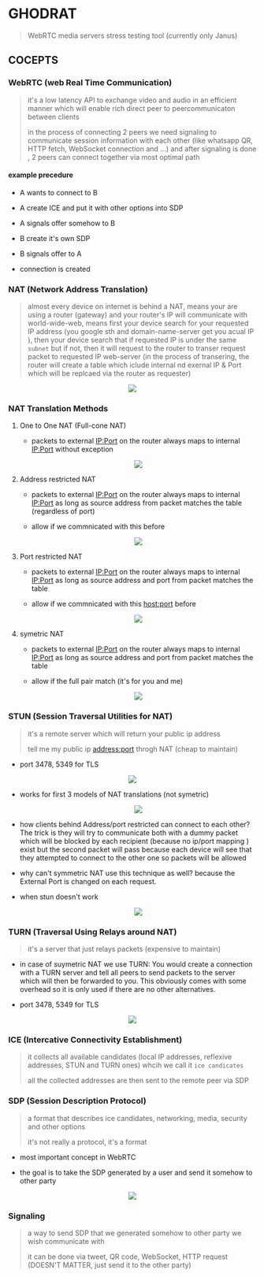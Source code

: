 # GHODRAT

> WebRTC media servers stress testing tool (currently only Janus)

## COCEPTS

### WebRTC (web Real Time Communication)

> it's a low latency API to exchange video and audio in an efficient manner
> which will enable rich direct peer to peercommunicaton between clients
>
> in the process of connecting 2 peers we need signaling to communicate
> session information with each other (like whatsapp QR, HTTP fetch, WebSocket connection and ...)
> and after signaling is done , 2 peers can connect together via most optimal path

#### example precedure

- A wants to connect to B

- A create ICE and put it with other options into SDP

- A signals offer somehow to B

- B create it's own SDP

- B signals offer to A

- connection is created

### NAT (Network Address Translation)

> almost every device on internet is behind a NAT, means your are using a router (gateway)
> and your router's IP will communicate with world-wide-web, means first your device
> search for your requested IP address (you google sth and domain-name-server get you acual IP ),
> then your device search that if requested IP is under the same  `subnet` but if not, then it
> will request to the router to transer request packet to requested IP web-server (in the 
> process of transering, the router will create a table which iclude internal nd exernal IP & Port
> which will be replcaed via the router as requester)

<p align="center"><img src="assets/nat.png" /></p>

### NAT Translation Methods

1. One to One NAT (Full-cone NAT)
    - packets to external <IP:Port> on the router always maps to internal <IP:Port> without exception

    <p align="center"><img src="assets/one-to-one-nat.png" /></p>

2. Address restricted NAT
    - packets to external <IP:Port> on the router always maps to internal <IP:Port> as long
    as source address from packet matches the table (regardless of port)

    - allow if we commnicated with this <host> before

    <p align="center"><img src="assets/address-restricted-nat.png" /></p>

3. Port restricted NAT
    - packets to external <IP:Port> on the router always maps to internal <IP:Port> as long
    as source address and port from packet matches the table

    - allow if we commnicated with this <host:port> before


    <p align="center"><img src="assets/port-restricted-nat.png" /></p>

4. symetric NAT
    - packets to external <IP:Port> on the router always maps to internal <IP:Port> as long
    as source address and port from packet matches the table

    - allow if the full pair match (it's for you and me)

    <p align="center"><img src="assets/symetric-nat.png" /></p>

### STUN (Session Traversal Utilities for NAT)

> it's a remote server which will return your public ip address
>
> tell me my public ip <address:port> throgh NAT (cheap to maintain)

- port 3478, 5349 for TLS

<p align="center"><img src="assets/stun.png" /></p>

- works for first 3 models of NAT translations (not symetric)

    <p align="center"><img src="assets/stun-one-to-one-nat.png" /></p>

- how clients behind Address/port restricted can connect to each other? 
The trick is they will try to communicate both with a dummy packet which will be blocked by each 
recipient (because no ip/port mapping ) exist but the second packet will pass because each device 
will see that they attempted to connect to the other one so packets will be allowed

- why can't symmetric NAT use this technique as well?
because the External Port is changed on each request.

- when stun doesn't work

    <p align="center"><img src="assets/stun-symetric-nat.png" /></p>

### TURN (Traversal Using Relays around NAT)

> it's a server that just relays packets (expensive to maintain)

- in case of suymetric NAT we use TURN:
You would create a connection with a TURN server and tell all peers to send packets to the server which will then be forwarded to you. This obviously comes with some overhead so it is only used if there are no other alternatives.

- port 3478, 5349 for TLS

<p align="center"><img src="assets/turn.png" /></p>

### ICE (Intercative Connectivity Establishment)

> it collects all available candidates (local IP addresses, reflexive addresses, STUN and TURN ones)
> whcih we call it `ice candicates`
>
> all the collected addresses are then sent to the remote peer via SDP

### SDP (Session Description Protocol)

> a format that describes ice candidates, networking, media, security and other options
>
> it's not really a protocol, it's a format

- most important concept in WebRTC

- the goal is to take the SDP generated by a user and send it somehow to other party

<p align="center"><img src="assets/sdp.png" /></p>

### Signaling

> a way to send SDP that we generated somehow to other party we wish communicate with
>
> it can be done via tweet, QR code, WebSocket, HTTP request (DOESN'T MATTER, just send it
> to the other party)
